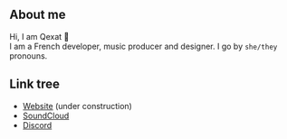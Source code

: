 ## About me

Hi, I am Qexat 👋  
I am a French developer, music producer and designer. I go by `she/they` pronouns.  

## Link tree

- [Website](https://qexat.com) (under construction)
- [SoundCloud](https://soundcloud.com/qexat)
- [Discord](https://discord.qexat.com/)

[12]: # (## Languages)

[14]: # (- French 🇫🇷 \(native\)  )
[15]: # (- English 🇬🇧 \(correct, school level : B2\)  )
[16]: # (- Spanish 🇪🇸 \(notions, school level : A1\)  )

[18]: # (## Development languages)

[20]: # (| **Language** | **Version\(s\)** | **Skills** | **Started in** | **Learned** |)
[21]: # (|--------------|----------------|------------|----------------|-------------|)
[22]: # (| Python | 3.6+ | ⭐⭐⭐⭐ | 2018 | Started at secondary school, continued by myself |)
[23]: # (| HTML/CSS | 5/3 | ⭐⭐⭐⭐ | 2013 | By my father, continued myself |)
[24]: # (| JavaScript | 8+ | ⭐⭐⭐ | 2015 | By myself, to improve HTML/CSS |)
[25]: # (| TypeScript | 3.4+ | ⭐⭐⭐ | 2021 | By myself, while contributing to the development of a Discord bot |)
[26]: # (| Bash | 5+ | ⭐⭐⭐ | 2019 | By myself, as I am on Ubuntu/Linux |)
[27]: # (| *SQLite\** | *3* | ⭐⭐ | *2020* | *At secondary school* |)
[28]: # (| C | 17+ | ⭐ | 2021 | By myself, will continue at college |)
[29]: # (| *Java\** | *8+* | ⭐ | *2021* | *By myself* |)

[31]: # (\(*\) : stopped learning or practicing these languages)
